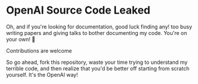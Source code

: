 

# OpenAI Source Code Leaked


Oh, and if you're looking for documentation, good luck finding any! too busy writing papers and giving talks to bother documenting my code. You're on your own! 👋

Contributions are welcome

So go ahead, fork this repository, waste your time trying to understand my terrible code, and then realize that you'd be better off starting from scratch yourself. It's the OpenAI way!
